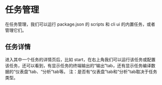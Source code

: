 # 任务管理

在任务管理，我们可以运行 package.json 的 scripts 和 cli ui 的内置任务，或者管理它们。
## 任务详情
进入其中一个任务的详情页后，比如 start，在右上角我们可以运行该任务或配置该任务，还可以看到，有显示任务的终端输出的“输出”tab，还有显示任务编译数据的“仪表盘”tab、“分析”tab等。
注：是否有“仪表盘”tab和“分析”tab取决于任务类型。